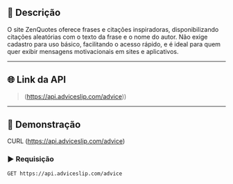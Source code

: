 ## 📌 Descrição

O site ZenQuotes oferece frases e citações inspiradoras, disponibilizando citações aleatórias com o texto da frase e o nome do autor.
Não exige cadastro para uso básico, facilitando o acesso rápido, e é ideal para quem quer exibir mensagens motivacionais em sites e aplicativos.


---

## 🌐 Link da API

> (https://api.adviceslip.com/advice))

---

## 🚀 Demonstração
CURL (https://api.adviceslip.com/advice)

### ▶️ Requisição

```http
GET https://api.adviceslip.com/advice
